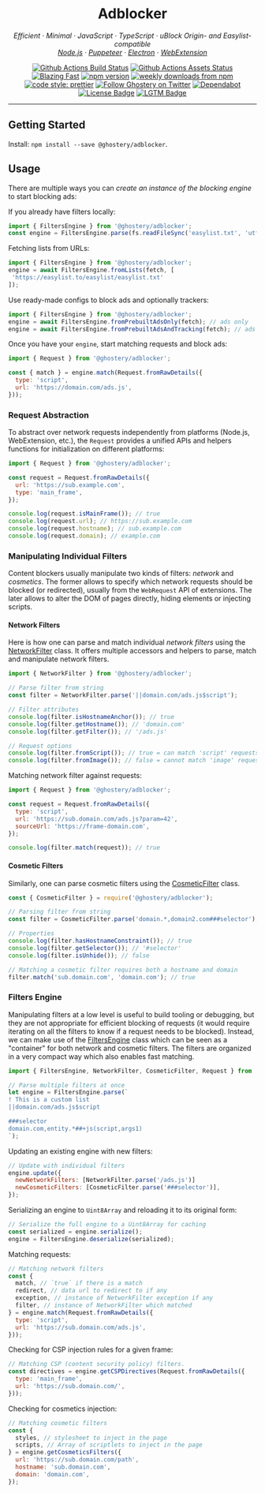 <h1 align="center">Adblocker</h2>

<p align="center">
  <em>
    Efficient
    · Minimal
    · JavaScript
    · TypeScript
    · uBlock Origin- and Easylist-compatible
  </em>
  <br />
  <em>
    <a href="https://github.com/ghostery/adblocker/tree/master/packages/adblocker">Node.js</a>
    · <a href="https://github.com/ghostery/adblocker/tree/master/packages/adblocker-puppeteer">Puppeteer</a>
    · <a href="https://github.com/ghostery/adblocker/tree/master/packages/adblocker-electron">Electron</a>
    · <a href="https://github.com/ghostery/adblocker/tree/master/packages/adblocker-webextension">WebExtension</a>
  </em>
</p>

<p align="center">
  <a href="https://github.com/ghostery/adblocker/actions?query=workflow%3ATests">
    <img alt="Github Actions Build Status" src="https://img.shields.io/github/actions/workflow/status/ghostery/adblocker/tests.yml?branch=master&label=tests&style=flat-square"></a>
  <a href="https://github.com/ghostery/adblocker/actions?query=workflow%3Assets">
    <img alt="Github Actions Assets Status" src="https://img.shields.io/github/actions/workflow/status/ghostery/adblocker/assets.yml?branch=master&label=assets&style=flat-square"></a>
  <a href="https://twitter.com/acdlite/status/974390255393505280">
    <img alt="Blazing Fast" src="https://img.shields.io/badge/speed-blazing%20%F0%9F%94%A5-brightgreen.svg?style=flat-square"></a>
  <a href="https://www.npmjs.com/package/@ghostery/adblocker">
    <img alt="npm version" src="https://img.shields.io/npm/v/@ghostery/adblocker.svg?style=flat-square"></a>
  <a href="https://www.npmjs.com/package/@ghostery/adblocker">
    <img alt="weekly downloads from npm" src="https://img.shields.io/npm/dw/@ghostery/adblocker.svg?style=flat-square"></a>
  <br/>
  <a href="#badge">
    <img alt="code style: prettier" src="https://img.shields.io/badge/code_style-prettier-ff69b4.svg?style=flat-square"></a>
  <a href="https://twitter.com/ghostery">
    <img alt="Follow Ghostery on Twitter" src="https://img.shields.io/twitter/follow/ghostery.svg?label=follow+ghostery&style=flat-square"></a>
  <a href="https://github.com/ghostery/adblocker">
    <img alt="Dependabot" src="https://img.shields.io/badge/dependabot-enabled-brightgreen?logo=dependabot&style=flat-square"></a>
  <a href="https://github.com/ghostery/adblocker/blob/master/LICENSE">
    <img alt="License Badge" src="https://img.shields.io/github/license/ghostery/adblocker?style=flat-square"></a>
  <a href="https://lgtm.com/projects/g/ghostery/adblocker?mode=list">
    <img alt="LGTM Badge" src="https://img.shields.io/lgtm/alerts/github/ghostery/adblocker?style=flat-square"></a>
</p>

---

## Getting Started

Install: `npm install --save @ghostery/adblocker`.

## Usage

There are multiple ways you can *create an instance of the blocking engine* to
start blocking ads:

If you already have filters locally:
```javascript
import { FiltersEngine } from '@ghostery/adblocker';
const engine = FiltersEngine.parse(fs.readFileSync('easylist.txt', 'utf-8'));
```

Fetching lists from URLs:
```javascript
import { FiltersEngine } from '@ghostery/adblocker';
engine = await FiltersEngine.fromLists(fetch, [
 'https://easylist.to/easylist/easylist.txt'
]);
```

Use ready-made configs to block ads and optionally trackers:
```javascript
import { FiltersEngine } from '@ghostery/adblocker';
engine = await FiltersEngine.fromPrebuiltAdsOnly(fetch); // ads only
engine = await FiltersEngine.fromPrebuiltAdsAndTracking(fetch); // ads and tracking
```

Once you have your `engine`, start matching requests and block ads:

```javascript
import { Request } from '@ghostery/adblocker';

const { match } = engine.match(Request.fromRawDetails({
  type: 'script',
  url: 'https://domain.com/ads.js',
}));
```

### Request Abstraction

To abstract over network requests independently from platforms (Node.js,
WebExtension, etc.), the `Request` provides a unified APIs and helpers functions
for initialization on different platforms:

```javascript
import { Request } from '@ghostery/adblocker';

const request = Request.fromRawDetails({
  url: 'https://sub.example.com',
  type: 'main_frame',
});

console.log(request.isMainFrame()); // true
console.log(request.url); // https://sub.example.com
console.log(request.hostname); // sub.example.com
console.log(request.domain); // example.com
```

### Manipulating Individual Filters

Content blockers usually manipulate two kinds of filters: *network*
and *cosmetics*. The former allows to specify which network requests
should be blocked (or redirected), usually from the `WebRequest` API of
extensions. The later allows to alter the DOM of pages directly, hiding
elements or injecting scripts.

#### Network Filters

Here is how one can parse and match individual *network filters* using
the [NetworkFilter](https://github.com/ghostery/adblocker/blob/master/packages/adblocker/src/filters/network.ts) class. It offers multiple
accessors and helpers to parse, match and manipulate network filters.

```javascript
import { NetworkFilter } from '@ghostery/adblocker';

// Parse filter from string
const filter = NetworkFilter.parse('||domain.com/ads.js$script');

// Filter attributes
console.log(filter.isHostnameAnchor()); // true
console.log(filter.getHostname()); // 'domain.com'
console.log(filter.getFilter()); // '/ads.js'

// Request options
console.log(filter.fromScript()); // true = can match 'script' requests
console.log(filter.fromImage()); // false = cannot match 'image' requests
```

Matching network filter against requests:
```javascript
import { Request } from '@ghostery/adblocker';

const request = Request.fromRawDetails({
  type: 'script',
  url: 'https://sub.domain.com/ads.js?param=42',
  sourceUrl: 'https://frame-domain.com',
});

console.log(filter.match(request)); // true
```

#### Cosmetic Filters

Similarly, one can parse cosmetic filters using the [CosmeticFilter](https://github.com/ghostery/adblocker/blob/master/packages/adblocker/src/filters/cosmetic.ts) class.

```javascript
const { CosmeticFilter } = require('@ghostery/adblocker');

// Parsing filter from string
const filter = CosmeticFilter.parse('domain.*,domain2.com###selector');

// Properties
console.log(filter.hasHostnameConstraint()); // true
console.log(filter.getSelector()); // '#selector'
console.log(filter.isUnhide()); // false

// Matching a cosmetic filter requires both a hostname and domain
filter.match('sub.domain.com', 'domain.com'); // true
```

### Filters Engine

Manipulating filters at a low level is useful to build tooling or
debugging, but they are not appropriate for efficient blocking of
requests (it would require iterating on all the filters to know if
a request needs to be blocked). Instead, we can make use of the
[FiltersEngine](https://github.com/ghostery/adblocker/blob/master/packages/adblocker/src/engine/engine.ts) class which can be seen as a "container" for both
network and cosmetic filters. The filters are organized in a very
compact way which also enables fast matching.

```javascript
import { FiltersEngine, NetworkFilter, CosmeticFilter, Request } from '@ghostery/adblocker';

// Parse multiple filters at once
let engine = FiltersEngine.parse(`
! This is a custom list
||domain.com/ads.js$script

###selector
domain.com,entity.*##+js(script,args1)
`);
```

Updating an existing engine with new filters:
```javascript
// Update with individual filters
engine.update({
  newNetworkFilters: [NetworkFilter.parse('/ads.js')]
  newCosmeticFilters: [CosmeticFilter.parse('###selector')],
});
```

Serializing an engine to `Uint8Array` and reloading it to its original form:
```javascript
// Serialize the full engine to a Uint8Array for caching
const serialized = engine.serialize();
engine = FiltersEngine.deserialize(serialized);
```

Matching requests:
```javascript
// Matching network filters
const {
  match, // `true` if there is a match
  redirect, // data url to redirect to if any
  exception, // instance of NetworkFilter exception if any
  filter, // instance of NetworkFilter which matched
} = engine.match(Request.fromRawDetails({
  type: 'script',
  url: 'https://sub.domain.com/ads.js',
}));
```

Checking for CSP injection rules for a given frame:
```javascript
// Matching CSP (content security policy) filters.
const directives = engine.getCSPDirectives(Request.fromRawDetails({
  type: 'main_frame',
  url: 'https://sub.domain.com/',
}));
```

Checking for cosmetics injection:
```javascript
// Matching cosmetic filters
const {
  styles, // stylesheet to inject in the page
  scripts, // Array of scriptlets to inject in the page
} = engine.getCosmeticsFilters({
  url: 'https://sub.domain.com/path',
  hostname: 'sub.domain.com',
  domain: 'domain.com',
});
```
